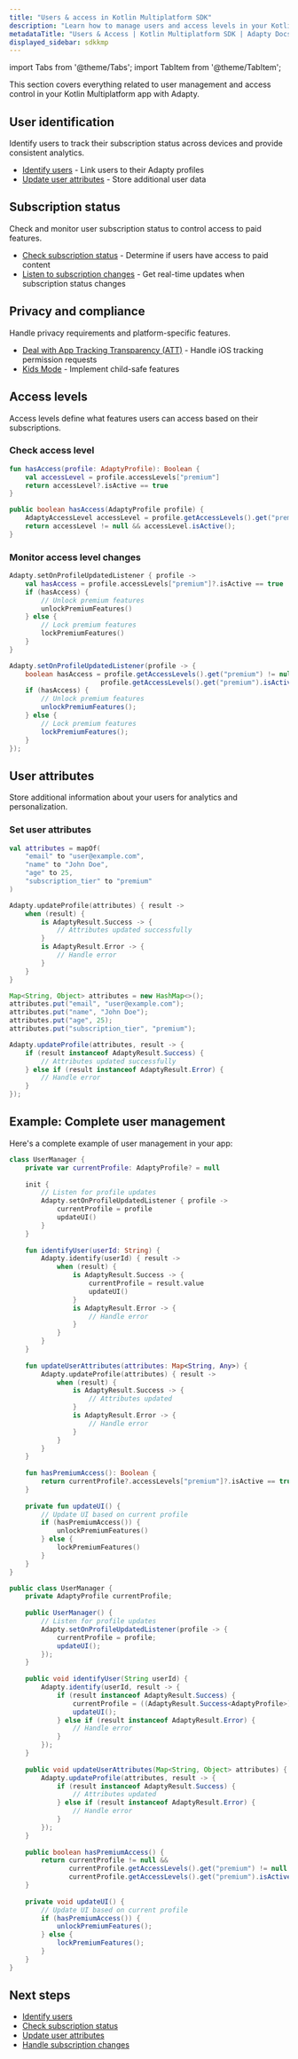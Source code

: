 ```yaml
---
title: "Users & access in Kotlin Multiplatform SDK"
description: "Learn how to manage users and access levels in your Kotlin Multiplatform app with Adapty."
metadataTitle: "Users & Access | Kotlin Multiplatform SDK | Adapty Docs"
displayed_sidebar: sdkkmp
---
```


import Tabs from '@theme/Tabs';
import TabItem from '@theme/TabItem';

This section covers everything related to user management and access control in your Kotlin Multiplatform app with Adapty.

## User identification

Identify users to track their subscription status across devices and provide consistent analytics.

- [Identify users](kmp-quickstart-identify.md) - Link users to their Adapty profiles
- [Update user attributes](kmp-setting-user-attributes.md) - Store additional user data

## Subscription status

Check and monitor user subscription status to control access to paid features.

- [Check subscription status](kmp-check-subscription-status.md) - Determine if users have access to paid content
- [Listen to subscription changes](kmp-listen-subscription-changes.md) - Get real-time updates when subscription status changes

## Privacy and compliance

Handle privacy requirements and platform-specific features.

- [Deal with App Tracking Transparency (ATT)](kmp-deal-with-att.md) - Handle iOS tracking permission requests
- [Kids Mode](kids-mode-kmp.md) - Implement child-safe features

## Access levels

Access levels define what features users can access based on their subscriptions.

### Check access level

<Tabs groupId="current-os" queryString>

<TabItem value="kotlin" label="Kotlin" default>

```kotlin showLineNumbers
fun hasAccess(profile: AdaptyProfile): Boolean {
    val accessLevel = profile.accessLevels["premium"]
    return accessLevel?.isActive == true
}
```
</TabItem>
<TabItem value="java" label="Java" default>

```java showLineNumbers
public boolean hasAccess(AdaptyProfile profile) {
    AdaptyAccessLevel accessLevel = profile.getAccessLevels().get("premium");
    return accessLevel != null && accessLevel.isActive();
}
```
</TabItem>
</Tabs>

### Monitor access level changes

<Tabs groupId="current-os" queryString>

<TabItem value="kotlin" label="Kotlin" default>

```kotlin showLineNumbers
Adapty.setOnProfileUpdatedListener { profile ->
    val hasAccess = profile.accessLevels["premium"]?.isActive == true
    if (hasAccess) {
        // Unlock premium features
        unlockPremiumFeatures()
    } else {
        // Lock premium features
        lockPremiumFeatures()
    }
}
```
</TabItem>
<TabItem value="java" label="Java" default>

```java showLineNumbers
Adapty.setOnProfileUpdatedListener(profile -> {
    boolean hasAccess = profile.getAccessLevels().get("premium") != null && 
                       profile.getAccessLevels().get("premium").isActive();
    if (hasAccess) {
        // Unlock premium features
        unlockPremiumFeatures();
    } else {
        // Lock premium features
        lockPremiumFeatures();
    }
});
```
</TabItem>
</Tabs>

## User attributes

Store additional information about your users for analytics and personalization.

### Set user attributes

<Tabs groupId="current-os" queryString>

<TabItem value="kotlin" label="Kotlin" default>

```kotlin showLineNumbers
val attributes = mapOf(
    "email" to "user@example.com",
    "name" to "John Doe",
    "age" to 25,
    "subscription_tier" to "premium"
)

Adapty.updateProfile(attributes) { result ->
    when (result) {
        is AdaptyResult.Success -> {
            // Attributes updated successfully
        }
        is AdaptyResult.Error -> {
            // Handle error
        }
    }
}
```
</TabItem>
<TabItem value="java" label="Java" default>

```java showLineNumbers
Map<String, Object> attributes = new HashMap<>();
attributes.put("email", "user@example.com");
attributes.put("name", "John Doe");
attributes.put("age", 25);
attributes.put("subscription_tier", "premium");

Adapty.updateProfile(attributes, result -> {
    if (result instanceof AdaptyResult.Success) {
        // Attributes updated successfully
    } else if (result instanceof AdaptyResult.Error) {
        // Handle error
    }
});
```
</TabItem>
</Tabs>

## Example: Complete user management

Here's a complete example of user management in your app:

<Tabs groupId="current-os" queryString>

<TabItem value="kotlin" label="Kotlin" default>

```kotlin showLineNumbers
class UserManager {
    private var currentProfile: AdaptyProfile? = null
    
    init {
        // Listen for profile updates
        Adapty.setOnProfileUpdatedListener { profile ->
            currentProfile = profile
            updateUI()
        }
    }
    
    fun identifyUser(userId: String) {
        Adapty.identify(userId) { result ->
            when (result) {
                is AdaptyResult.Success -> {
                    currentProfile = result.value
                    updateUI()
                }
                is AdaptyResult.Error -> {
                    // Handle error
                }
            }
        }
    }
    
    fun updateUserAttributes(attributes: Map<String, Any>) {
        Adapty.updateProfile(attributes) { result ->
            when (result) {
                is AdaptyResult.Success -> {
                    // Attributes updated
                }
                is AdaptyResult.Error -> {
                    // Handle error
                }
            }
        }
    }
    
    fun hasPremiumAccess(): Boolean {
        return currentProfile?.accessLevels["premium"]?.isActive == true
    }
    
    private fun updateUI() {
        // Update UI based on current profile
        if (hasPremiumAccess()) {
            unlockPremiumFeatures()
        } else {
            lockPremiumFeatures()
        }
    }
}
```
</TabItem>
<TabItem value="java" label="Java" default>

```java showLineNumbers
public class UserManager {
    private AdaptyProfile currentProfile;
    
    public UserManager() {
        // Listen for profile updates
        Adapty.setOnProfileUpdatedListener(profile -> {
            currentProfile = profile;
            updateUI();
        });
    }
    
    public void identifyUser(String userId) {
        Adapty.identify(userId, result -> {
            if (result instanceof AdaptyResult.Success) {
                currentProfile = ((AdaptyResult.Success<AdaptyProfile>) result).getValue();
                updateUI();
            } else if (result instanceof AdaptyResult.Error) {
                // Handle error
            }
        });
    }
    
    public void updateUserAttributes(Map<String, Object> attributes) {
        Adapty.updateProfile(attributes, result -> {
            if (result instanceof AdaptyResult.Success) {
                // Attributes updated
            } else if (result instanceof AdaptyResult.Error) {
                // Handle error
            }
        });
    }
    
    public boolean hasPremiumAccess() {
        return currentProfile != null && 
               currentProfile.getAccessLevels().get("premium") != null &&
               currentProfile.getAccessLevels().get("premium").isActive();
    }
    
    private void updateUI() {
        // Update UI based on current profile
        if (hasPremiumAccess()) {
            unlockPremiumFeatures();
        } else {
            lockPremiumFeatures();
        }
    }
}
```
</TabItem>
</Tabs>

## Next steps

- [Identify users](kmp-quickstart-identify.md)
- [Check subscription status](kmp-check-subscription-status.md)
- [Update user attributes](kmp-setting-user-attributes.md)
- [Handle subscription changes](kmp-listen-subscription-changes.md)
